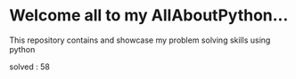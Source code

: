 # Welcome all to my AllAboutPython...
This repository contains and showcase my problem solving skills using python

solved : 58

